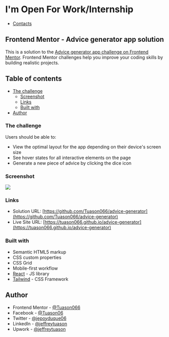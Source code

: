 # I'm Open For Work/Internship

- [Contacts](#author)

## Frontend Mentor - Advice generator app solution

This is a solution to the [Advice generator app challenge on Frontend Mentor](https://www.frontendmentor.io/challenges/advice-generator-app-QdUG-13db). Frontend Mentor challenges help you improve your coding skills by building realistic projects.

## Table of contents

- [The challenge](#the-challenge)
  - [Screenshot](#screenshot)
  - [Links](#links)
  - [Built with](#built-with)
- [Author](#author)

### The challenge

Users should be able to:

- View the optimal layout for the app depending on their device's screen size
- See hover states for all interactive elements on the page
- Generate a new piece of advice by clicking the dice icon

### Screenshot

![](/my-project/public/images/Screenshot%202022-10-14%20at%2019-47-17%20React%20App.png)

### Links

- Solution URL: [https://github.com/Tuason066/advice-generator](https://github.com/Tuason066/advice-generator)
- Live Site URL: [https://tuason066.github.io/advice-generator](https://tuason066.github.io/advice-generator)

### Built with

- Semantic HTML5 markup
- CSS custom properties
- CSS Grid
- Mobile-first workflow
- [React](https://reactjs.org/) - JS library
- [Tailwind](https://tailwindcss.com/) - CSS Framework

## Author

- Frontend Mentor - [@Tuason066](https://www.frontendmentor.io/profile/Tuason066)
- Facebook - [@Tuason06](https://www.facebook.com/Tuason06)
- Twitter - [@jepoyduque06](https://www.twitter.com/jepoyduque06)
- LinkedIn - [@jeffreytuason](https://www.linkedin.com/in/jeffreytuason/)
- Upwork - [@jeffreytuason](https://www.upwork.com/freelancers/~01ceb92ba1bd22d563)
